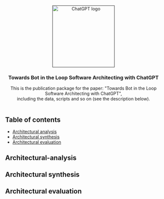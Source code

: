 <p align="center">
  <a href=" ">
    <img src="https://seeklogo.com/images/C/chatgpt-logo-02AFA704B5-seeklogo.com.png" alt="ChatGPT logo" width="200" height="200">
  </a>
</p>

<h3 align="center">Towards Bot in the Loop Software Architecting with ChatGPT</h3>

<p align="center">
  This is the publication package for the paper: "Towards Bot in the Loop Software Architecting with ChatGPT",
  <br>including the data, scripts and so on (see the description below).
  <br>
  <br>



## Table of contents

- [Architectural analysis](#architectural-analysis)
- [Architectural synthesis](#architectural-synthesis)
- [Architectural evaluation](#architectural-evaluation)



## Architectural-analysis


  
## Architectural synthesis



## Architectural evaluation




